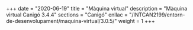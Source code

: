 +++
date        = "2020-06-19"
title       = "Màquina virtual"
description = "Màquina virtual Canigó 3.4.4"
sections    = "Canigó"
enllac		= "/INTCAN2199/entorn-de-desenvolupament/maquina-virtual/3.0.5/"
weight		= 1
+++
